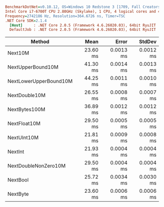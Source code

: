 ``` ini

BenchmarkDotNet=v0.10.12, OS=Windows 10 Redstone 3 [1709, Fall Creators Update] (10.0.16299.192)
Intel Core i7-6700T CPU 2.80GHz (Skylake), 1 CPU, 4 logical cores and 4 physical cores
Frequency=2742186 Hz, Resolution=364.6726 ns, Timer=TSC
.NET Core SDK=2.1.4
  [Host]     : .NET Core 2.0.5 (Framework 4.6.26020.03), 64bit RyuJIT
  DefaultJob : .NET Core 2.0.5 (Framework 4.6.26020.03), 64bit RyuJIT


```
|                 Method |     Mean |     Error |    StdDev |
|----------------------- |---------:|----------:|----------:|
|                Next10M | 23.60 ms | 0.0013 ms | 0.0012 ms |
|      NextUpperBound10M | 41.30 ms | 0.0014 ms | 0.0013 ms |
| NextLowerUpperBound10M | 44.25 ms | 0.0011 ms | 0.0010 ms |
|          NextDouble10M | 26.55 ms | 0.0008 ms | 0.0007 ms |
|          NextBytes100M | 36.89 ms | 0.0012 ms | 0.0012 ms |
|           NextFloat10M | 29.50 ms | 0.0005 ms | 0.0005 ms |
|            NextUInt10M | 21.81 ms | 0.0009 ms | 0.0008 ms |
|                NextInt | 21.93 ms | 0.0004 ms | 0.0004 ms |
|   NextDoubleNonZero10M | 29.50 ms | 0.0004 ms | 0.0004 ms |
|               NextBool | 25.72 ms | 0.0034 ms | 0.0030 ms |
|               NextByte | 23.60 ms | 0.0006 ms | 0.0006 ms |
